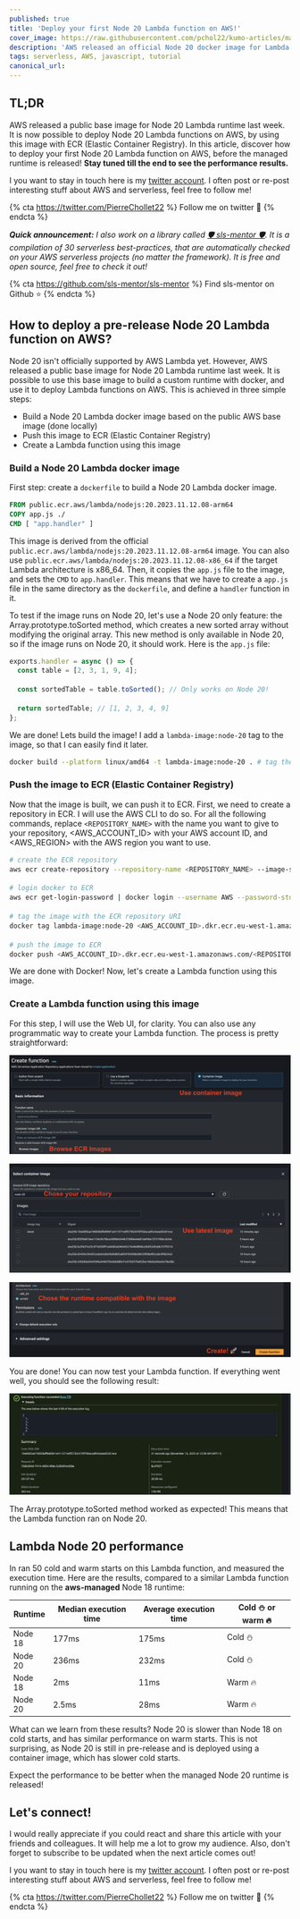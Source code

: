 ```yaml
---
published: true
title: 'Deploy your first Node 20 Lambda function on AWS!'
cover_image: https://raw.githubusercontent.com/pchol22/kumo-articles/master/blog-posts/lambda-node-20/assets/cover.png
description: 'AWS released an official Node 20 docker image for Lambda. Discover how to use it with ECR to deploy your first Node 20 Lambda function, before the managed runtime is released!'
tags: serverless, AWS, javascript, tutorial
canonical_url:
---
```


## TL;DR

AWS released a public base image for Node 20 Lambda runtime last week. It is now possible to deploy Node 20 Lambda functions on AWS, by using this image with ECR (Elastic Container Registry). In this article, discover how to deploy your first Node 20 Lambda function on AWS, before the managed runtime is released! **Stay tuned till the end to see the performance results.**

I you want to stay in touch here is my [twitter account][twitter]. I often post or re-post interesting stuff about AWS and serverless, feel free to follow me!

{% cta https://twitter.com/PierreChollet22 %} Follow me on twitter 🚀 {% endcta %}

_**Quick announcement:** I also work on a library called [🛡 sls-mentor 🛡][sls-mentor]. It is a compilation of 30 serverless best-practices, that are automatically checked on your AWS serverless projects (no matter the framework). It is free and open source, feel free to check it out!_

{% cta https://github.com/sls-mentor/sls-mentor %} Find sls-mentor on Github ⭐️ {% endcta %}

## How to deploy a pre-release Node 20 Lambda function on AWS?

Node 20 isn't officially supported by AWS Lambda yet. However, AWS released a public base image for Node 20 Lambda runtime last week. It is possible to use this base image to build a custom runtime with docker, and use it to deploy Lambda functions on AWS. This is achieved in three simple steps:

- Build a Node 20 Lambda docker image based on the public AWS base image (done locally)
- Push this image to ECR (Elastic Container Registry)
- Create a Lambda function using this image

### Build a Node 20 Lambda docker image

First step: create a `dockerfile` to build a Node 20 Lambda docker image.

```dockerfile
FROM public.ecr.aws/lambda/nodejs:20.2023.11.12.08-arm64
COPY app.js ./
CMD [ "app.handler" ]
```

This image is derived from the official `public.ecr.aws/lambda/nodejs:20.2023.11.12.08-arm64` image. You can also use `public.ecr.aws/lambda/nodejs:20.2023.11.12.08-x86_64` if the target Lambda architecture is x86_64. Then, it copies the `app.js` file to the image, and sets the `CMD` to `app.handler`. This means that we have to create a `app.js` file in the same directory as the `dockerfile`, and define a `handler` function in it.

To test if the image runs on Node 20, let's use a Node 20 only feature: the Array.prototype.toSorted method, which creates a new sorted array without modifying the original array. This new method is only available in Node 20, so if the image runs on Node 20, it should work. Here is the `app.js` file:

```javascript
exports.handler = async () => {
  const table = [2, 3, 1, 9, 4];

  const sortedTable = table.toSorted(); // Only works on Node 20!

  return sortedTable; // [1, 2, 3, 4, 9]
};
```

We are done! Lets build the image! I add a `lambda-image:node-20` tag to the image, so that I can easily find it later.

```bash
docker build --platform linux/amd64 -t lambda-image:node-20 . # tag the image with your own tag
```

### Push the image to ECR (Elastic Container Registry)

Now that the image is built, we can push it to ECR. First, we need to create a repository in ECR. I will use the AWS CLI to do so. For all the following commands, replace `<REPOSITORY_NAME>` with the name you want to give to your repository, <AWS_ACCOUNT_ID> with your AWS account ID, and <AWS_REGION> with the AWS region you want to use.

```bash
# create the ECR repository
aws ecr create-repository --repository-name <REPOSITORY_NAME> --image-scanning-configuration scanOnPush=true --region <AWS_REGION>

# login docker to ECR
aws ecr get-login-password | docker login --username AWS --password-stdin <AWS_ACCOUNT_ID>.dkr.ecr.<AWS_REGION>.amazonaws.com

# tag the image with the ECR repository URI
docker tag lambda-image:node-20 <AWS_ACCOUNT_ID>.dkr.ecr.eu-west-1.amazonaws.com/<REPOSITORY_NAME>:latest

# push the image to ECR
docker push <AWS_ACCOUNT_ID>.dkr.ecr.eu-west-1.amazonaws.com/<REPOSITORY_NAME>:latest
```

We are done with Docker! Now, let's create a Lambda function using this image.

### Create a Lambda function using this image

For this step, I will use the Web UI, for clarity. You can also use any programmatic way to create your Lambda function. The process is pretty straightforward:

![Step 1](./assets/step%201.png)

![Step 2](./assets/step%202.png)

![Step 3](./assets/step%203.png)

You are done! You can now test your Lambda function. If everything went well, you should see the following result:

![Step 4](./assets/test.png)

The Array.prototype.toSorted method worked as expected! This means that the Lambda function ran on Node 20.

## Lambda Node 20 performance

In ran 50 cold and warm starts on this Lambda function, and measured the execution time. Here are the results, compared to a similar Lambda function running on the **aws-managed** Node 18 runtime:

| Runtime | Median execution time | Average execution time | Cold ⛄️ or warm 🔥 |
| ------- | --------------------- | ---------------------- | ------------------- |
| Node 18 | 177ms                 | 175ms                  | Cold ⛄️            |
| Node 20 | 236ms                 | 232ms                  | Cold ⛄️            |
| Node 18 | 2ms                   | 11ms                   | Warm 🔥             |
| Node 20 | 2.5ms                 | 28ms                   | Warm 🔥             |

What can we learn from these results? Node 20 is slower than Node 18 on cold starts, and has similar performance on warm starts. This is not surprising, as Node 20 is still in pre-release and is deployed using a container image, which has slower cold starts.

Expect the performance to be better when the managed Node 20 runtime is released!

## Let's connect!

I would really appreciate if you could react and share this article with your friends and colleagues. It will help me a lot to grow my audience. Also, don't forget to subscribe to be updated when the next article comes out!

I you want to stay in touch here is my [twitter account][twitter]. I often post or re-post interesting stuff about AWS and serverless, feel free to follow me!

{% cta https://twitter.com/PierreChollet22 %} Follow me on twitter 🚀 {% endcta %}

[twitter]: https://twitter.com/PierreChollet22
[sls-mentor]: https://www.sls-mentor.dev
